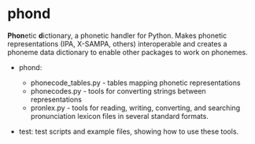 # phond
**Phon**etic **d**ictionary, a phonetic handler for Python. Makes phonetic representations (IPA, X-SAMPA, others) interoperable and creates a phoneme data dictionary to enable other packages to work on phonemes.

* phond:
  * phonecode_tables.py - tables mapping phonetic representations
  * phonecodes.py - tools for converting strings between representations
  * pronlex.py - tools for reading, writing, converting, and searching pronunciation lexicon files in several standard formats.

* test: test scripts and example files, showing how to use these tools.

